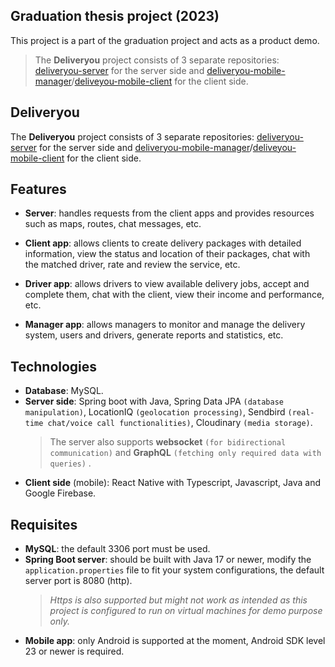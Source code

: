 ## Graduation thesis project (2023)
This project is a part of the graduation project and acts as a product demo.
>The **Deliveryou** project consists of 3 separate repositories: [deliveryou-server](https://github.com/Deliveryou/deliveryou-server) for the server side and [deliveryou-mobile-manager](https://github.com/Deliveryou/deliveryou-mobile-manager)/[deliveyou-mobile-client](https://github.com/Deliveryou/deliveryou-mobile-client) for the client side.
## Deliveryou
The **Deliveryou** project consists of 3 separate repositories: [deliveryou-server](https://github.com/Deliveryou/deliveryou-server) for the server side and [deliveryou-mobile-manager](https://github.com/Deliveryou/deliveryou-mobile-manager)/[deliveyou-mobile-client](https://github.com/Deliveryou/deliveryou-mobile-client) for the client side.
## Features
-   **Server**: handles requests from the client apps and provides resources such as maps, routes, chat messages, etc.

-   **Client app**: allows clients to create delivery packages with detailed information, view the status and location of their packages, chat with the matched driver, rate and review the service, etc.

-   **Driver app**: allows drivers to view available delivery jobs, accept and complete them, chat with the client, view their income and performance, etc.

-   **Manager app**: allows managers to monitor and manage the delivery system, users and drivers, generate reports and statistics, etc.

## Technologies
- **Database**: MySQL.
- **Server side**: Spring boot with Java, Spring Data JPA `(database manipulation)`, LocationIQ `(geolocation processing)`, Sendbird `(real-time chat/voice call functionalities)`, Cloudinary `(media storage)`.
	>The server also supports **websocket** `(for bidirectional communication)` and **GraphQL**  `(fetching only required data with queries)` .
- **Client side** (mobile): React Native with Typescript, Javascript, Java and Google Firebase.

## Requisites
- **MySQL**: the default 3306 port must be used.
- **Spring Boot server**: should be built with Java 17 or newer, modify the `application.properties` file to fit your system configurations, the default server port is 8080 (http).
	>*Https is also supported but might not work as intended as this project is configured to run on virtual machines for demo purpose only.*
>
- **Mobile app**: only Android is supported at the moment, Android SDK level 23 or newer is required.
